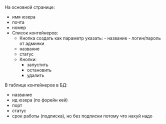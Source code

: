 На основной странице:
- имя юзера
- почта
- номер
- Список контейнеров:
    - Кнопка создать
        как параметр указать:
            - название
            - логин/пароль от админки
    - название
    - статус
    - Кнопки:
        - запустить
        - остановить
        - удалить

В таблице контейнеров в БД:
- название
- ид юзера (по форейн кей)
- порт
- статус
- срок работы (подписка), но без подписки потому что нахуй надо